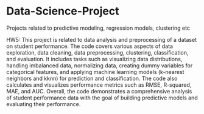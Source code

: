 # Data-Science-Project
Projects related to predictive modeling, regression models, clustering etc

HW5: This project is related to data analysis and preprocessing of a dataset on student performance. 
The code covers various aspects of data exploration, data cleaning, data preprocessing, clustering, classification, and evaluation. 
It includes tasks such as visualizing data distributions, handling imbalanced data, normalizing data, creating dummy variables for 
categorical features, and applying machine learning models (k-nearest neighbors and kknn) for prediction and classification. The code
also calculates and visualizes performance metrics such as RMSE, R-squared, MAE, and AUC. Overall, the code demonstrates a comprehensive
analysis of student performance data with the goal of building predictive models and evaluating their performance.
